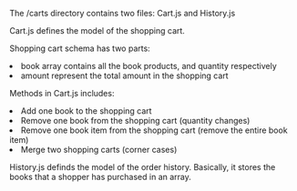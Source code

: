 <p>The /carts directory contains two files: Cart.js and History.js </p>

<p>Cart.js defines the model of the shopping cart.</p>
<p>Shopping cart schema has two parts:</p>
<p>
	<li> book array contains all the book products, and quantity respectively </li>
	<li> amount represent the total amount in the shopping cart </li>
</p>
<p> Methods in Cart.js includes: </p>
<p>
	<li> Add one book to the shopping cart </li>
	<li> Remove one book from the shopping cart (quantity changes) </li>
	<li> Remove one book item from the shopping cart (remove the entire book item) </li>
	<li> Merge two shopping carts (corner cases) </li>
</p>


<p> History.js definds the model of the order history. Basically, it stores the books that a shopper has purchased in an array. </p>


